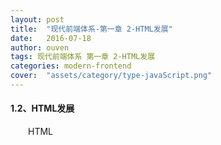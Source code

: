 ```yaml
---
layout: post
title:  "现代前端体系-第一章 2-HTML发展"
date:   2016-07-18
author: ouven
tags: 现代前端体系 第一章 2-HTML发展
categories: modern-frontend
cover:  "assets/category/type-javaScript.png"
---
```


#### 1.2、HTML发展

&emsp;&emsp;HTML





